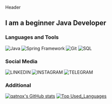 Header

## **I am a beginner Java Developer**

### **Languages and Tools**
![Java](https://img.shields.io/badge/Java-000000?style=for-the-badge&logo=oracle&logoColor=ff2700)
![Spring Framework](https://img.shields.io/badge/Spring-ffffff?style=for-the-badge&logo=Spring&logoColor=75e935)
![Git](https://img.shields.io/badge/Git-ffffff?style=for-the-badge&logo=Git&logoColor=ff4600)
![SQL](https://img.shields.io/badge/SQL-000000?style=for-the-badge&logo=mysql&logoColor=ffffff)

### Social Media
![LINKEDIN](https://img.shields.io/badge/LINKEDIN-ffffff?style=for-the-badge&logo=linkedin&logoColor=0d8ae5&link=https%3A%2F%2Fwww.linkedin.com%2Fin%2Fpavlo-zimnytsia-81448927a%2F)
![INSTAGRAM](https://img.shields.io/badge/INSTAGRAM-ffffff?style=for-the-badge&logo=instagram&logoColor=8a06ff&link=https%3A%2F%2Fwww.instagram.com%2Fgxdblessed%2F)
![TELEGRAM](https://img.shields.io/badge/TELEGRAM-ffffff?style=for-the-badge&logo=telegram&logoColor=light-blue&link=https%3A%2F%2Ft.me%2Fsxddened)


### Additional
[![qatnox's GitHub stats](https://github-readme-stats.vercel.app/api?username=qatnox&show_icons=true&theme=tokyonight)](https://github.com/qatnox)
[![Top Used_Languages](https://github-readme-stats.vercel.app/api/top-langs/?username=qatnox&theme=tokyonight)](https://github.com/qatnox/qatnox)
